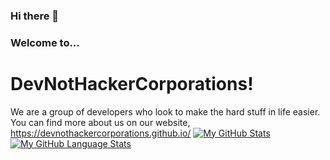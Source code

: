 ### Hi there 👋
### Welcome to...
# DevNotHackerCorporations!

We are a group of developers who look to make the hard stuff in life easier.
You can find more about us on our website, https://devnothackercorporations.github.io/
[![My GitHub Stats](https://github-readme-stats.vercel.app/api/?username=DevNotHackerCorporations&count_private=true&theme=tokyonight&showicons=true)]()
[![My GitHub Language Stats](https://github-readme-stats.vercel.app/api/top-langs/?username=DevNotHackerCorporations&langs_count=5&theme=tokyonight)]()
